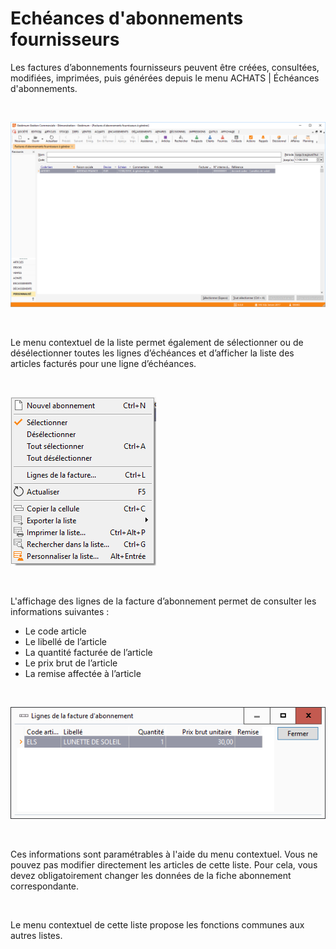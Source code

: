 # Echéances d'abonnements fournisseurs
Les factures d’abonnements fournisseurs peuvent être créées, consultées, 
 modifiées, imprimées, puis générées depuis le menu ACHATS 
 | Échéances d'abonnements.


 


![](FacturesAbonnementsFournisseurs.png)


 


Le menu contextuel de la liste permet également 
 de sélectionner ou de désélectionner toutes les lignes d’échéances et 
 d’afficher la liste des articles facturés pour une ligne d’échéances.


 


![](MenuContextuel.png)


 


L'affichage des lignes de la facture d’abonnement 
 permet de consulter les informations suivantes : 


* Le code article
* Le libellé de l’article
* La quantité facturée de l’article
* Le prix brut de l’article
* La remise affectée à l’article


 


![](Ligne_de_la_facture.png)


 


Ces informations sont paramétrables à l'aide 
 du menu contextuel. Vous ne pouvez pas modifier directement les articles 
 de cette liste. Pour cela, vous devez obligatoirement changer les données 
 de la fiche abonnement correspondante.


 


Le menu contextuel de cette liste propose 
 les fonctions communes aux autres listes.


